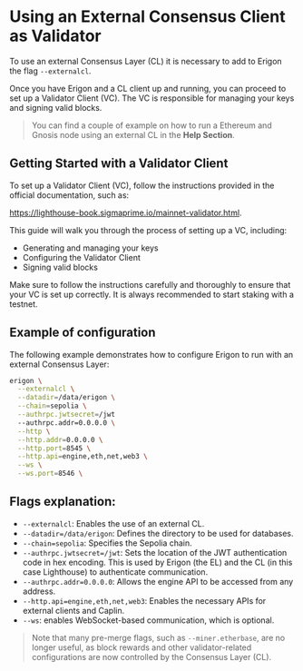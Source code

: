 # Using an External Consensus Client as Validator

To use an external Consensus Layer (CL) it is necessary to add to Erigon the flag `--externalcl`.

Once you have Erigon and a CL client up and running, you can proceed to set up a Validator Client (VC). The VC is responsible for managing your keys and signing valid blocks.

> You can find a couple of example on how to run a Ethereum and Gnosis node using an external CL in the **Help Section**.

## Getting Started with a Validator Client

To set up a Validator Client (VC), follow the instructions provided in the official documentation, such as:

<https://lighthouse-book.sigmaprime.io/mainnet-validator.html>.

This guide will walk you through the process of setting up a VC, including:

- Generating and managing your keys
- Configuring the Validator Client
- Signing valid blocks

Make sure to follow the instructions carefully and thoroughly to ensure that your VC is set up correctly. It is always recommended to start staking with a testnet.

## Example of configuration

The following example demonstrates how to configure Erigon to run with an external Consensus Layer:

```bash
erigon \
  --externalcl \
  --datadir=/data/erigon \
  --chain=sepolia \
  --authrpc.jwtsecret=/jwt
  --authrpc.addr=0.0.0.0 \
  --http \
  --http.addr=0.0.0.0 \
  --http.port=8545 \
  --http.api=engine,eth,net,web3 \
  --ws \
  --ws.port=8546 \
```

## Flags explanation:

- `--externalcl`: Enables the use of an external CL.
- `--datadir=/data/erigon`: Defines the directory to be used for databases.
- `--chain=sepolia`: Specifies the Sepolia chain.
- `--authrpc.jwtsecret=/jwt`: Sets the location of the JWT authentication code in hex encoding. This is used by Erigon (the EL) and the CL (in this case Lighthouse) to authenticate communication.
- `--authrpc.addr=0.0.0.0`: Allows the engine API to be accessed from any address.
- `--http.api=engine,eth,net,web3`: Enables the necessary APIs for external clients and Caplin.
- `--ws`: enables WebSocket-based communication, which is optional.

> Note that many pre-merge flags, such as `--miner.etherbase`, are no longer useful, as block rewards and other validator-related configurations are now controlled by the Consensus Layer (CL).
